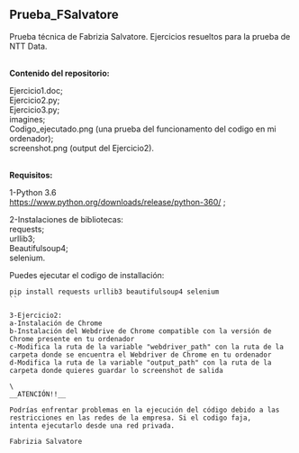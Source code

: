 ## __Prueba_FSalvatore__ ##  
          
Prueba técnica de Fabrizia Salvatore. Ejercicios resueltos para la prueba de NTT Data.

\
__Contenido del repositorio:__    
             
Ejercicio1.doc;  
Ejercicio2.py;  
Ejercicio3.py;  
imagines;  
Codigo_ejecutado.png (una prueba del funcionamento del codigo en mi ordenador);  
screenshot.png (output del Ejercicio2).   

\
__Requisitos:__  
            
1-Python 3.6  
https://www.python.org/downloads/release/python-360/ ;  
   
2-Instalaciones de bibliotecas:  
requests;  
urllib3;  
Beautifulsoup4;   
selenium.  
  	          
Puedes ejecutar el codigo de installación:   
   
```shell
pip install requests urllib3 beautifulsoup4 selenium
``
        
3-Ejercicio2: 
a-Instalación de Chrome  
b-Instalación del Webdrive de Chrome compatible con la versión de Chrome presente en tu ordenador   
c-Modifica la ruta de la variable "webdriver_path" con la ruta de la carpeta donde se encuentra el Webdriver de Chrome en tu ordenador  
d-Modifica la ruta de la variable "output_path" con la ruta de la carpeta donde quieres guardar lo screenshot de salida  

\
__ATENCIÓN!!__  
          
Podrías enfrentar problemas en la ejecución del código debido a las restricciones en las redes de la empresa. Si el codigo faja, 
intenta ejecutarlo desde una red privada.   
          
Fabrizia Salvatore
